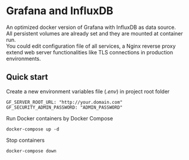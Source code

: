 # Grafana and InfluxDB

An optimized docker version of Grafana with InfluxDB as data source.  
All persistent volumes are already set and they are mounted at container run.  
You could edit configuration file of all services, a Nginx reverse proxy extend web server functionalities like TLS connections in production environments.  

## Quick start 

Create a new environment variables file (*.env*) in project root folder 

```
GF_SERVER_ROOT_URL: "http://your.domain.com"
GF_SECURITY_ADMIN_PASSWORD: "ADMIN_PASSWORD"
```

Run Docker containers by Docker Compose
```
docker-compose up -d
```

Stop containers
```
docker-compose down
```

## 